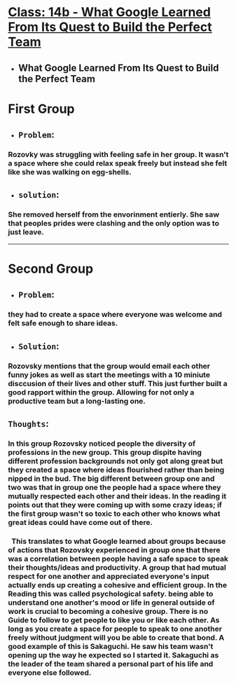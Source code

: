 # [Class: 14b - What Google Learned From Its Quest to Build the Perfect Team](/README.md)

- ## What Google Learned From Its Quest to Build the Perfect Team
# First Group
 - ## `Problem`:

 ### Rozovky was struggling with feeling safe in her group. It wasn't a space where she could relax speak freely but instead she felt like she was walking on egg-shells. 

 - ## `solution`:
 ### She removed herself from the envorinment entierly. She saw that peoples prides were clashing and the only option was to just leave. 
<hr>

# Second Group
- ## `Problem`:
### they had to create a space where everyone was welcome and felt safe enough to share ideas.

- ## `Solution`:

### Rozovsky mentions that the group would email each other funny jokes as well as start the meetings with a 10 miniute disccusion of their lives and other stuff. This just further built a good rapport within the group. Allowing for not only a productive team but a long-lasting one. 

 ## `Thoughts`:
 ### In this group Rozovsky noticed people the diversity of professions in the new group. This group dispite having different profession backgrounds not only got along great but they created a space where ideas flourished rather than being nipped in the bud. The big different between group one and two was that in group one the people had a space where they mutually respected each other and their ideas. In the reading it points out that they were coming up with some crazy ideas; if the first group wasn't so toxic to each other who knows what great ideas could have come out of there. 
 
 ###    &nbsp; This translates to what Google learned about groups because of actions that Rozovsky experienced in group one that there was a correlation between people having a safe space to speak their thoughts/ideas and productivity. A group that had mutual respect for one another and appreciated everyone's input actually ends up creating a cohesive and efficient group. In the Reading this was called psychological safety. being able to understand one another's mood or life in general outside of work is crucial to becoming a cohesive group. There is no Guide to follow to get people to like you or like each other. As long as you create a space for people to speak to one another freely without judgment will you be able to create that bond. A good example of this is Sakaguchi. He saw his team wasn't opening up the way he expected so I started it. Sakaguchi as the leader of the team shared a personal part of his life and everyone else followed.
